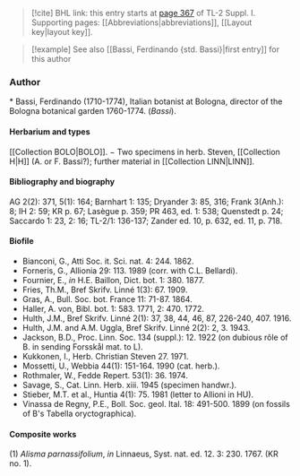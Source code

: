 > [!cite] BHL link: this entry starts at [page 367](https://www.biodiversitylibrary.org/item/103858#page/379/mode/1up) of TL-2 Suppl. I.
> Supporting pages: [[Abbreviations|abbreviations]], [[Layout key|layout key]].

> [!example] See also [[Bassi, Ferdinando {std. Bassi}|first entry]] for this author

### Author

\* Bassi, Ferdinando (1710-1774), Italian botanist at Bologna, director of the Bologna botanical garden 1760-1774. (*Bassi*).

#### Herbarium and types

[[Collection BOLO|BOLO]]. − Two specimens in herb. Steven, [[Collection H|H]] (A. or F. Bassi?); further material in [[Collection LINN|LINN]].

#### Bibliography and biography

AG 2(2): 371, 5(1): 164; Barnhart 1: 135; Dryander 3: 85, 316; Frank 3(Anh.): 8; IH 2: 59; KR p. 67; Lasègue p. 359; PR 463, ed. 1: 538; Quenstedt p. 24; Saccardo 1: 23, 2: 16; TL-2/1: 136-137; Zander ed. 10, p. 632, ed. 11, p. 718.

#### Biofile

- Bianconi, G., Atti Soc. it. Sci. nat. 4: 244. 1862.
- Forneris, G., Allionia 29: 113. 1989 (corr. with C.L. Bellardi).
- Fournier, E., *in* H.E. Baillon, Dict. bot. 1: 380. 1877.
- Fries, Th.M., Bref Skrifv. Linné 1(3): 67. 1909.
- Gras, A., Bull. Soc. bot. France 11: 71-87. 1864.
- Haller, A. von, Bibl. bot. 1: 583. 1771, 2: 470. 1772.
- Hulth, J.M., Bref Skrifv. Linné 2(1): 37, 38, 44, 46, 87, 226-240, 407. 1916.
- Hulth, J.M. and A.M. Uggla, Bref Skrifv. Linné 2(2): 2, 3. 1943.
- Jackson, B.D., Proc. Linn. Soc. 134 (suppl.): 12. 1922 (on dubious rôle of B. in sending Forsskål mat. to L).
- Kukkonen, I., Herb. Christian Steven 27. 1971.
- Mossetti, U., Webbia 44(1): 151-164. 1990 (cat. herb.).
- Rothmaler, W., Fedde Repert. 53(1): 36. 1974.
- Savage, S., Cat. Linn. Herb. xiii. 1945 (specimen handwr.).
- Stieber, M.T. et al., Huntia 4(1): 75. 1981 (letter to Allioni in HU).
- Vinassa de Regny, P.E., Boll. Soc. geol. Ital. 18: 491-500. 1899 (on fossils of B's Tabella oryctographica).

#### Composite works

(1) *Alisma parnassifolium*, *in* Linnaeus, Syst. nat. ed. 12. 3: 230. 1767. (KR no. 1).

